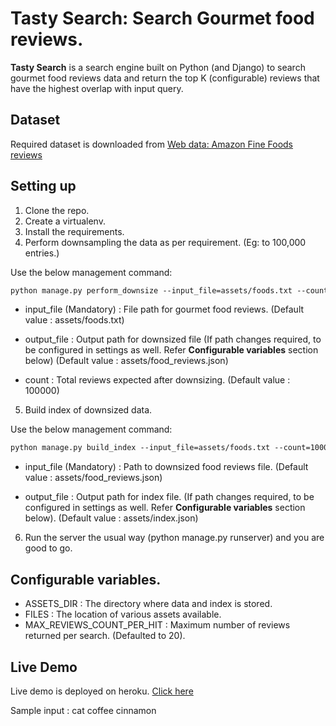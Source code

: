 # Tasty Search: Search Gourmet food reviews.
**Tasty Search** is a search engine built on Python (and Django) to search gourmet food reviews data and return the top K (configurable) reviews that have the highest overlap with input query.

## Dataset
Required dataset is downloaded from [Web data: Amazon Fine Foods reviews](http://snap.stanford.edu/data/web-FineFoods.html)

## Setting up
1. Clone the repo.
2. Create a virtualenv. 
3. Install the requirements.
4. Perform downsampling the data as per requirement. (Eg: to 100,000 entries.)

Use the below management command:

```html
python manage.py perform_downsize --input_file=assets/foods.txt --count=100000
```
* input_file (Mandatory) : File path for gourmet food reviews. (Default value : assets/foods.txt)

* output_file : Output path for downsized file (If path changes required, to be configured in settings as well. Refer **Configurable variables** section below) (Default value : assets/food_reviews.json)
      
* count : Total reviews expected after downsizing. (Default value : 100000)
      
5. Build index of downsized data.

Use the below management command:

```html
python manage.py build_index --input_file=assets/foods.txt --count=100000
```
* input_file (Mandatory) : Path to downsized food reviews file. (Default value : assets/food_reviews.json)

* output_file : Output path for index file. (If path changes required, to be configured in settings as well. Refer **Configurable variables** section below). (Default value : assets/index.json)

6. Run the server the usual way (python manage.py runserver) and you are good to go.

## Configurable variables.

* ASSETS_DIR : The directory where data and index is stored.
* FILES : The location of various assets available.
* MAX_REVIEWS_COUNT_PER_HIT : Maximum number of reviews returned per search. (Defaulted to 20).

## Live Demo
Live demo is deployed on heroku. [Click here](https://gourmet-hunt.herokuapp.com/)

Sample input : cat coffee cinnamon
